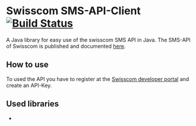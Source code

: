 # Swisscom SMS-API-Client [![Build Status](https://travis-ci.org/rufer7/swisscom-sms-api-client.svg)](https://travis-ci.org/rufer7/swisscom-sms-api-client)

A Java library for easy use of the swisscom SMS API in Java.
The SMS-API of Swisscom is published and documented [here](https://developer.swisscom.com/).

## How to use

To used the API you have to register at the [Swisscom developer portal](https://developer.swisscom.com/) and create an API-Key.


## Used libraries

*